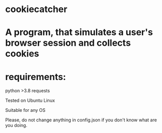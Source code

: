 # cookiecatcher
# A program, that simulates a user's browser session and collects cookies

# requirements:
python >3.8
requests

Tested on Ubuntu Linux

Suitable for any OS

Please, do not change anything in config.json if you don't know what are you doing.
